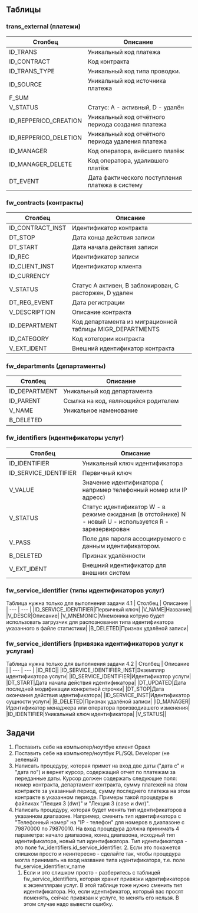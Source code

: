 ## Таблицы
### trans_external (платежи)
| Столбец | Описание |
| --- | --- |
|ID_TRANS|Уникальный код платежа|
|ID_CONTRACT|Код контракта|
|ID_TRANS_TYPE|Уникальный код типа проводки.|
|ID_SOURCE|Уникальный код источника платежа|
|F_SUM||
|V_STATUS|Статус: A - активный, D - удалён|
|ID_REPPERIOD_CREATION|Уникальный код отчётного периода создания платежа|
|ID_REPPERIOD_DELETION|Уникальный код отчётного периода удаления платежа|
|ID_MANAGER|Код оператора, внёсшего платёж|
|ID_MANAGER_DELETE|Код оператора, удалившего платёж|
|DT_EVENT|Дата фактического поступления платежа в систему|

### fw_contracts (контракты)
| Столбец | Описание |
| --- | --- |
|ID_CONTRACT_INST|Идентификатор контракта|
|DT_STOP|Дата конца действия записи|
|DT_START|Дата начала действия записи|
|ID_REC|Идентификатор записи|
|ID_CLIENT_INST|Идентификатор клиента|
|ID_CURRENCY||
|V_STATUS|Статус А активен, B заблокирован, С расторжен, D удален|
|DT_REG_EVENT|Дата регистрации|
|V_DESCRIPTION|Описание контракта|
|ID_DEPARTMENT|Код департамента из миграционной таблицы MIGR_DEPARTMENTS|
|ID_CATEGORY|Код котегории контракта|
|V_EXT_IDENT|Внешний идентификатор контракта|

### fw_departments (департаменты)
| Столбец | Описание |
| --- | --- |
|ID_DEPARTMENT|Уникальный код департамента|
|ID_PARENT|Ссылка на код, являющийся родителем|
|V_NAME|Уникальное наменование|
|B_DELETED||

### fw_identifiers (идентификаторы услуг)
| Столбец | Описание |
| --- | --- |
|ID_IDENTIFIER|Уникальный ключ идентификатора|
|ID_SERVICE_IDENTIFIER|Первичный ключ|
|V_VALUE|Значение идентификатора ( например телефонный номер или IP адресс)|
|V_STATUS|Статус идентификатор W - в режиме ожидания (в отстойнике) N - новый U - используется R - зарезервирован|
|V_PASS|Поле для пароля ассоциируемого с данным идентификатором.|
|B_DELETED|Признак удалённости|
|V_EXT_IDENT|Внешний идентификатор для внешних систем|

### fw_service_identifier (типы идентификаторов услуг)
Таблица нужна только для выполнения задачи 4.1
| Столбец | Описание |
| --- | --- |
|ID_SERVICE_IDENTIFIER|Первичный ключ|
|V_NAME|Название|
|V_DESCR|Описание|
|V_MNEMONIC|Мнемоника котрую будет использовать загрузчик для распознования типа идентификатора указанного в файле статистики|
|B_DELETED|Признак удалёной записи|

### fw_service_identifiers (привязка идентификаторов услуг к услугам)
Таблица нужна только для выполнения задачи 4.2
| Столбец | Описание |
| --- | --- |
|ID_REC||
|ID_SERVICE_IDENTIFIER_INST|Экземпляр идентификатора услуги|
|ID_SERVICE_IDENTIFIER|Идентификатор услуги|
|DT_START|Дата начала действия идентификатора|
|DT_UPDATED|Дата последней модификации конкретной строчки|
|DT_STOP|Дата окончания действия идентификатора|
|ID_SERVICE_INST|Идентификатор сущности услуги|
|B_DELETED|Признак удалёной записи|
|ID_MANAGER|Идентификатор менаджера  или оператора производившего изменения|
|ID_IDENTIFIER|Уникальный ключ идентификатора|
|V_STATUS||

## Задачи

1. Поставить себе на компьютер/ноутбуе клиент Оракл
2. Поставить себе на компьютер/ноутбук PL/SQL Developer (не зеленый)
3. Написать процедуру, которая примет на вход две даты ("дата с" и "дата по") и вернет курсор, содержащий отчет по платежам за переданные даты. Курсор должен содержать следующие поля: номер контракта, департамент контракта, сумму платежей на этом контракте за указанный период, сумму последнего платежа на этом контракте в указанном периоде. Примеры такой процедуры в файликах "Лекция 3 (dwr)" и "Лекция 3 (case и dwr)". 
4. Написать процедуру, которая будет менять тип идентификаторов в указанном диапазоне. Например, сменить тип идентификатора с "Телефонный номер" на "IP - телефон" для номеров в диапазоне с 79870000 по 79870010. На вход процедура должна принимать 4 параметра: начало диапазона, конец диапазона, исходный тип идентификатора, новый тип идентификатора. Тип идентификатора - это поле fw_identifiers.id_service_identifier. 
    2. Если это покажется слишком просто и неинтересно - сделайте так, чтобы процедура могла принимать на вход название типа идентификатора, т.е. поле fw_service_identifier.v_name
    1. Если и это слишком просто - разберитесь с таблицей fw_service_identifiers, которая хранит привязки идентификаторов к экземплярам услуг. В этой таблице тоже нужно сменить тип идентификатора. Но, если идентификатор, который вас просят поменять, сейчас привязан к услуге, то менять его нельзя. В этом случае надо вывести ошибку. 


